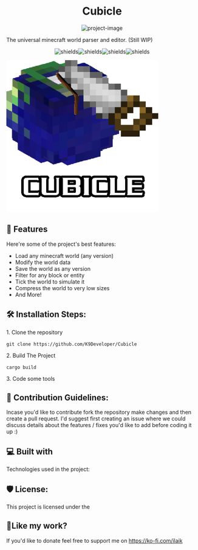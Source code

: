 <h1 align="center" id="title">Cubicle</h1>

<p align="center"><img src="https://socialify.git.ci/K9Developer/Cubicle/image?font=Inter&amp;language=1&amp;name=1&amp;owner=1&amp;pattern=Plus&amp;theme=Dark" alt="project-image"></p>

<p id="description">The universal minecraft world parser and editor. (Still WIP)</p>

<p align="center"><img src="https://img.shields.io/github/last-commit/K9Developer/Cubicle" alt="shields"><img src="https://img.shields.io/github/issues/K9Developer/Cubicle" alt="shields"><img src="https://img.shields.io/github/license/K9Developer/Cubicle" alt="shields"><img src="https://img.shields.io/badge/version-0.7v-blue" alt="shields"></p>

<img src="https://raw.githubusercontent.com/K9Developer/Cubicle/refs/heads/master/cubicle_logo_sm.png" alt="project-screenshot" width="400" height="400">

  
  
<h2>🧐 Features</h2>

Here're some of the project's best features:

*   Load any minecraft world (any version)
*   Modify the world data
*   Save the world as any version
*   Filter for any block or entity
*   Tick the world to simulate it
*   Compress the world to very low sizes
*   And More!

<h2>🛠️ Installation Steps:</h2>

<p>1. Clone the repository</p>

```
git clone https://github.com/K9Developer/Cubicle
```

<p>2. Build The Project</p>

```
cargo build
```

<p>3. Code some tools</p>

<h2>🍰 Contribution Guidelines:</h2>

Incase you'd like to contribute fork the repository make changes and then create a pull request. I'd suggest first creating an issue where we could discuss details about the features / fixes you'd like to add before coding it up :)

  
  
<h2>💻 Built with</h2>

Technologies used in the project:

<h2>🛡️ License:</h2>

This project is licensed under the

<h2>💖Like my work?</h2>

If you'd like to donate feel free to support me on https://ko-fi.com/ilaik
